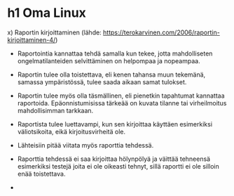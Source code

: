 
# h1 Oma Linux

x) Raportin kirjoittaminen (lähde: https://terokarvinen.com/2006/raportin-kirjoittaminen-4/)

- Raportointia kannattaa tehdä samalla kun tekee, jotta mahdolliseten ongelmatilanteiden selvittäminen on helpompaa ja nopeampaa.
- Raportin tulee olla toistettava, eli kenen tahansa muun tekemänä, samassa ympäristössä, tulee saada aikaan samat tulokset.
- Raportin tulee myös olla täsmällinen, eli pienetkin tapahtumat kannattaa raportoida. Epäonnistumisissa tärkeää on kuvata tilanne tai virheilmoitus mahdollisimman tarkkaan.
- Raportista tulee luettavampi, kun sen kirjoittaa käyttäen esimerkiksi väliotsikoita, eikä kirjoitusvirheitä ole.
- Lähteisiin pitää viitata myös raporttia tehdessä.
- Raporttia tehdessä ei saa kirjoittaa hölynpölyä ja väittää tehneensä esimerkiksi testejä joita ei ole oikeasti tehnyt, sillä raportti ei ole silloin enää toistettava.

- 
